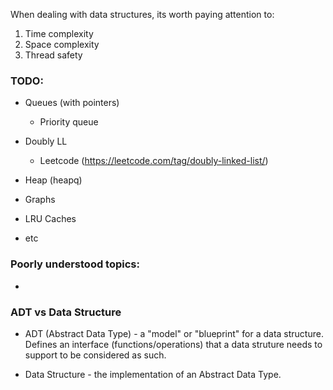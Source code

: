 
When dealing with data structures, its worth paying attention to:
1) Time complexity 
2) Space complexity
3) Thread safety


### TODO:

- Queues (with pointers)
    - Priority queue
- Doubly LL
    - Leetcode (https://leetcode.com/tag/doubly-linked-list/)
- Heap (heapq)


- Graphs
- LRU Caches
- etc


### Poorly understood topics:

-


### ADT vs Data Structure

- ADT (Abstract Data Type) - a "model" or "blueprint" for a data structure. 
Defines an interface (functions/operations) that a data struture needs to support
to be considered as such.

- Data Structure - the implementation of an Abstract Data Type.